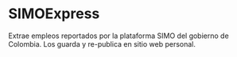 # SIMOExpress
Extrae empleos reportados por la plataforma SIMO del gobierno de Colombia.  Los guarda y re-publica en sitio web personal.
